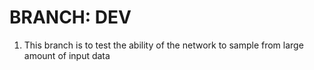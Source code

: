 BRANCH: DEV
===

1. This branch is to test the ability of the network to sample from large amount of input data